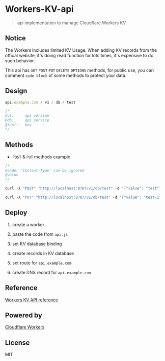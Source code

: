 # Workers-KV-api

> api implementation to manage Cloudflare Workers KV

## Notice

The Workers includes limited KV Usage. When adding KV records from the offical website, it's doing read function for lots times, it's expensive to do such behavior.

This api has `GET` `POST` `PUT` `DELETE` `OPTIONS` methods, for public use, you can comment `code block` of some methods to protect your data.

## Design

```js
api.example.com / v1 / db / test

/*
@v1:     api version
@db:     api service
@test:   key
*/
```

## Methods

- `POST` & `PUT` methods example

```js
/*
header 'Content-Type' can be ignored
@value
*/

curl -X "POST" "http://localhost:8787/v1/db/test" -d '{"value": "test"}'

curl -X "PUT" "http://localhost:8787/v1/db/test" -d '{"value": "test-1"}'
```

## Deploy

1. create a worker

2. paste the code from `api.js`

3. set KV database binding

4. create records in KV database

5. set route for `api.example.com`

6. create DNS record for `api.example.com`

## Reference

[Workers KV API reference](https://developers.cloudflare.com/workers/runtime-apis/kv)

## Powered by

[Cloudflare Workers](https://workers.dev/)

## License

MIT
